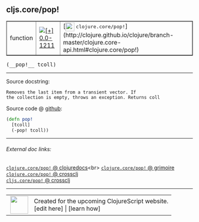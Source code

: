 ## cljs.core/pop!



 <table border="1">
<tr>
<td>function</td>
<td><a href="https://github.com/cljsinfo/cljs-api-docs/tree/0.0-1211"><img valign="middle" alt="[+] 0.0-1211" title="Added in 0.0-1211" src="https://img.shields.io/badge/+-0.0--1211-lightgrey.svg"></a> </td>
<td>
[<img height="24px" valign="middle" src="http://i.imgur.com/1GjPKvB.png"> <samp>clojure.core/pop!</samp>](http://clojure.github.io/clojure/branch-master/clojure.core-api.html#clojure.core/pop!)
</td>
</tr>
</table>


 <samp>
(__pop!__ tcoll)<br>
</samp>

---





Source docstring:

```
Removes the last item from a transient vector. If
the collection is empty, throws an exception. Returns coll
```


Source code @ [github](https://github.com/clojure/clojurescript/blob/r2740/src/cljs/cljs/core.cljs#L2958-L2962):

```clj
(defn pop!
  [tcoll]
  (-pop! tcoll))
```

<!--
Repo - tag - source tree - lines:

 <pre>
clojurescript @ r2740
└── src
    └── cljs
        └── cljs
            └── <ins>[core.cljs:2958-2962](https://github.com/clojure/clojurescript/blob/r2740/src/cljs/cljs/core.cljs#L2958-L2962)</ins>
</pre>

-->

---



###### External doc links:

[`clojure.core/pop!` @ clojuredocs](http://clojuredocs.org/clojure.core/pop!)<br>
[`clojure.core/pop!` @ grimoire](http://conj.io/store/v1/org.clojure/clojure/1.7.0-beta3/clj/clojure.core/pop%21/)<br>
[`clojure.core/pop!` @ crossclj](http://crossclj.info/fun/clojure.core/pop%21.html)<br>
[`cljs.core/pop!` @ crossclj](http://crossclj.info/fun/cljs.core.cljs/pop%21.html)<br>

---

 <table>
<tr><td>
<img valign="middle" align="right" width="48px" src="http://i.imgur.com/Hi20huC.png">
</td><td>
Created for the upcoming ClojureScript website.<br>
[edit here] | [learn how]
</td></tr></table>

[edit here]:https://github.com/cljsinfo/cljs-api-docs/blob/master/cljsdoc/cljs.core_popBANG.cljsdoc
[learn how]:https://github.com/cljsinfo/cljs-api-docs/wiki/cljsdoc-files

<!--

This information was too distracting to show to readers, but I'll leave it
commented here since it is helpful to:

- pretty-print the data used to generate this document
- and show how to retrieve that data



The API data for this symbol:

```clj
{:ns "cljs.core",
 :name "pop!",
 :signature ["[tcoll]"],
 :history [["+" "0.0-1211"]],
 :type "function",
 :full-name-encode "cljs.core_popBANG",
 :source {:code "(defn pop!\n  [tcoll]\n  (-pop! tcoll))",
          :title "Source code",
          :repo "clojurescript",
          :tag "r2740",
          :filename "src/cljs/cljs/core.cljs",
          :lines [2958 2962]},
 :full-name "cljs.core/pop!",
 :clj-symbol "clojure.core/pop!",
 :docstring "Removes the last item from a transient vector. If\nthe collection is empty, throws an exception. Returns coll"}

```

Retrieve the API data for this symbol:

```clj
;; from Clojure REPL
(require '[clojure.edn :as edn])
(-> (slurp "https://raw.githubusercontent.com/cljsinfo/cljs-api-docs/catalog/cljs-api.edn")
    (edn/read-string)
    (get-in [:symbols "cljs.core/pop!"]))
```

-->
